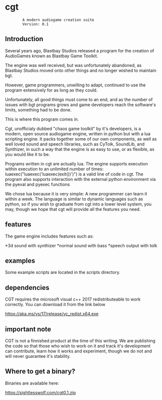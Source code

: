 # cgt
			A modern audiogame creation suite
			Version: 0.1
## Introduction
Several years ago, Blastbay Studios released a program for the creation of AudioGames known as Blastbay Game Toolkit.

The engine was well received, but was unfortunately abandoned, as Blastbay Studios moved onto other things and no longer wished to maintain bgt.

However, game programmers, unwilling to adapt, continued to use the program extensively for as long as they could.

Unfortunately, all good things must come to an end, and as the number of issues with bgt programs grows and game developers reach the software's limits, something had to be done.

This is where this program comes in.

Cgt, unofficialy dubbed "chaos game toolkit" by it's developers, is a modern, open source audiogame engine, written in python but with a lua scripting engine. It packs together some of our own components, as well as well loved sound and speech libraries, such as CyTolk, SoundLib, and Synthizer, in such a way that the engine is as easy to use, or as flexible, as you would like it to be.

Programs written in cgt are actually lua. The engine supports execution within execution to an unlimited number of times: luaexec("luaexec('luaexec(exit())')") is a valid line of code in cgt. The program also supports interaction with the external python environment via the pyeval and pyexec functions

We chose lua because it is very simple: A new programmer can learn it within a week. The language is similar to dynamic languages such as python, so if you wish to graduate from cgt into a lower level system, you may, though we hope that cgt will provide all the features you need.
## features

The game engine includes features such as:

*3d sound with synthizer
*normal sound with bass
*speech output with tolk
## examples
Some example scripts are located in the scripts directory.
## dependencies
CGT requires the microsoft visual c++ 2017 redistributeable to work correctly. You can download it from the link below

https://aka.ms/vs/17/release/vc_redist.x64.exe

## important note

CGT is not a finnished product at the time of this writing. We are publishing the code so that those who wish to work on it and track it's development can contribute, learn how it works and experiment, though we do not and will never guarantee it's stability.
## Where to get a binary?

Binaries are available here:

https://sightlesswolf.com/cgt0.1.zip

